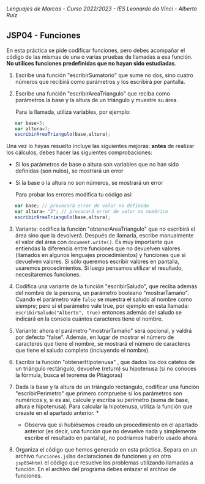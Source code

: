 ###### *Lenguajes de Marcas - Curso 2022/2023 - IES Leonardo da Vinci - Alberto Ruiz*

## JSP04 - Funciones

En esta práctica se pide codificar funciones, pero debes acompañar el código de las mismas de una o varias pruebas de llamadas a esa función. **No utilices funciones predefinidas que no hayan sido estudiadas**.

1. Escribe una función "escribirSumatorio" que sume no dos, sino cuatro números que recibirá como parámetros y los escribirá por pantalla. 

2. Escribe una función "escribirAreaTriangulo" que reciba como parámetros la base y la altura de un triángulo y muestre su área. 
   
   Para la llamada, utiliza variables, por ejemplo:

```javascript
   var base=5;
   var altura=7;
   escribirAreaTriangulo(base,altura);
```

   Una vez lo hayas resuelto incluye las siguientes mejoras: **antes** de realizar los cálculos, debes hacer las siguientes comprobaciones:

* Si los parámetros de base o altura son variables que no han sido definidas (son nulos), se mostrará un error

* Si la base o la altura no son números, se mostrará un error
  
  Para probar los errores modifica tu código así:

```javascript
   var base; // provocará error de valor no definido
   var altura= "J"; // provocará error de valor no numérico
   escribirAreaTriangulo(base,altura);
```

3. Variante: codifica la función "obtenerAreaTriangulo" que no escribirá el área sino que la devolverá. Después de llamarla, escribe manualmente el valor del área con `document.write()`. Es muy importante que entiendas la diferencia entre funciones que no devuelven valores (llamados en algunos lenguajes procedimientos) y funciones que sí devuelven valores. Si sólo queremos escribir valores en pantalla, usaremos procedimientos. Si luego pensamos utilizar el resultado, necesitaremos funciones.

4. Codifica una variante de la función "escribirSaludo", que reciba además del nombre de la persona, un parámetro booleano "mostrarTamaño".  Cuando el parámetro vale `false` se muestra el saludo al nombre como siempre; pero si el parámetro vale true, por ejemplo en esta llamada: `escribirSaludo("Alberto", true)` entonces además del saludo se indicará en la consola cuántos caracteres tiene el nombre.

5. Variante: ahora el parámetro "mostrarTamaño" será opcional, y valdrá por defecto "false". Además, en lugar de mostrar el número de caracteres que tiene el nombre, se mostrará el número de caracteres que tiene el saludo completo (incluyendo el nombre).

6. Escribir la función "obtenerHipotenusa" , que dados los dos catetos de un triángulo rectángulo, devuelve (return) su hipotenusa (si no conoces la fórmula, busca el teorema de Pitágoras)

7. Dada la base y la altura de un triángulo rectángulo, codificar una función "escribirPerimetro" que primero compruebe si los parámetros son numéricos y, si es así, calcule y escriba su perímetro (suma de base, altura e hipotenusa). Para calcular la hipotenusa, utiliza la función que creaste en el apartado anterior. * 
   
   * Observa que si hubiésemos creado un procedimiento en el apartado anterior (es decir, una función que no devuelve nada y simplemente escribe el resultado en pantalla), no podríamos haberlo usado ahora.

8. Organiza el código que hemos generado en esta práctica. Separa en un archivo `funciones.js`las declaraciones de funciones y en otro `jsp054html` el código que resuelve los problemas utilizando llamadas a función. En el archivo del programa debes enlazar el archivo de funciones.